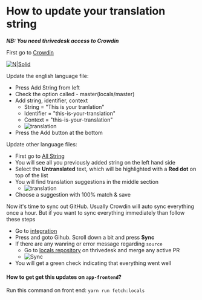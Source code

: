 # How to update your translation string
***NB: You need thrivedesk access to Crowdin***

First go to [Crowdin](https://crowdin.com/project/thrivedesk-app/sources/strings)

[![N|Solid](https://www.pngitem.com/pimgs/m/573-5730232_crowdin-logo-hd-png-download.png)](https://crowdin.com/project/thrivedesk-app/sources/strings)

Update the english language file:
- Press Add String from left
- Check the option called - master(locals/master)
- Add string, identifier, context
  - String = "This is your tranlation"
  - Identifier = "this-is-your-translation"
  - Context = "this-is-your-translation"
  - ![translation](https://img001.prntscr.com/file/img001/miXiOBPyQ_ehh1ZM1HiU3g.png)
- Press the Add button at the bottom

Update other language files:
- First go to [All String ](https://crowdin.com/translate/thrivedesk-app/all/en-fr?filter=basic&value=0)
- You will see all you previously added string on the left hand side
- Select the **Untranslated** text, which will be highlighted with a **Red dot** on top of the list
- You will find translation suggestions in the middle section
  - ![translation](https://img001.prntscr.com/file/img001/agm81_oqTImVJRQuvpNBmw.png)
- Choose a suggestion with 100% match & save

Now it's time to sync out GitHub. Usually Crowdin will auto sync everything once a hour.
But if you want to sync everything immediately than follow these steps
- Go to [integration](https://crowdin.com/project/thrivedesk-app/apps)
- Press and goto Gihub. Scroll down a bit and press **Sync**
- If there are any wanring or error message regarding `source`
  - Go to [locals repository](https://github.com/thrivedesk/locales/pulls) on thrivedesk and merge any active PR
  - ![Sync](https://img001.prntscr.com/file/img001/D6nHJSVhQBq3KCe-ADAhEA.png)
- You will get a green check indicating that everything went well

#### How to get get this updates on `app-frontend`?
Run this command on front end: `yarn run fetch:locals`

